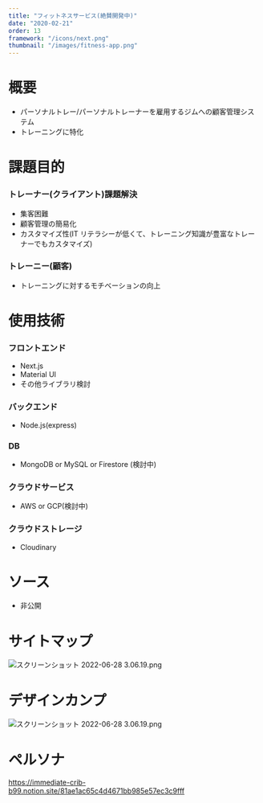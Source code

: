 ```yaml
---
title: "フィットネスサービス(絶賛開発中)"
date: "2020-02-21"
order: 13
framework: "/icons/next.png"
thumbnail: "/images/fitness-app.png"
---
```


# 概要

- パーソナルトレー/パーソナルトレーナーを雇用するジムへの顧客管理システム
- トレーニングに特化

# 課題目的

### トレーナー(クライアント)課題解決

- 集客困難
- 顧客管理の簡易化
- カスタマイズ性(IT リテラシーが低くて、トレーニング知識が豊富なトレーナーでもカスタマイズ)

### トレーニー(顧客)

- トレーニングに対するモチベーションの向上

# 使用技術

### フロントエンド

- Next.js
- Material UI
- その他ライブラリ検討

### バックエンド

- Node.js(express)

### DB

- MongoDB or MySQL or Firestore (検討中)

### クラウドサービス

- AWS or GCP(検討中)

### クラウドストレージ

- Cloudinary

# ソース

- 非公開

# サイトマップ

![スクリーンショット 2022-06-28 3.06.19.png](/images/fitness-app/sitemap.png)

# デザインカンプ

![スクリーンショット 2022-06-28 3.06.19.png](/images/fitness-app/design.png)

# ペルソナ

https://immediate-crib-b99.notion.site/81ae1ac65c4d4671bb985e57ec3c9fff
